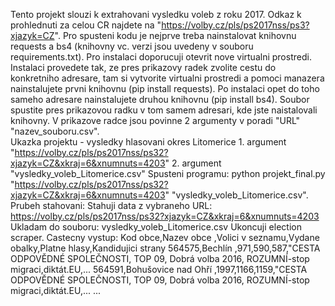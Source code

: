 Tento projekt slouzi k extrahovani vysledku voleb z roku 2017. Odkaz k prohlednuti za celou CR najdete na "https://volby.cz/pls/ps2017nss/ps3?xjazyk=CZ".
Pro spusteni kodu je nejprve treba nainstalovat knihovnu requests a bs4 (knihovny vc. verzi jsou uvedeny v souboru requirements.txt). Pro instalaci doporucuji otevrit nove virtualni prostredi. Instalaci provedete tak, ze pres prikazovy radek zvolite cestu do konkretniho adresare, tam si vytvorite virtualni prostredi a pomoci manazera nainstalujete prvni knihovnu (pip install requests). Po instalaci opet do toho sameho adresare nainstalujete druhou knihovnu (pip install bs4). 
Soubor spustite pres prikazovou radku v tom samem adresari, kde jste naistalovali knihovny. V prikazove radce jsou povinne 2 argumenty v poradi "URL" "nazev_souboru.csv".        
Ukazka projektu - vysledky hlasovani okres Litomerice                                                                                                                               1. argument "https://volby.cz/pls/ps2017nss/ps32?xjazyk=CZ&xkraj=6&xnumnuts=4203"                                                                                                    2. argument "vysledky_voleb_Litomerice.csv"
Spusteni programu:                                                                                                                                                             python projekt_final.py "https://volby.cz/pls/ps2017nss/ps32?xjazyk=CZ&xkraj=6&xnumnuts=4203" "vysledky_voleb_Litomerice.csv".
Prubeh stahovani:                                                                                                                                                                Stahuji data z vybraneho URL: https://volby.cz/pls/ps2017nss/ps32?xjazyk=CZ&xkraj=6&xnumnuts=4203                                                                            Ukladam do souboru: vysledky_voleb_Litomerice.csv                                                                                                                                   Ukoncuji election scraper.                                                                                                                                                                                                                                                                                                                                      Castecny vystup:                                                                                                                                                                    Kod obce,Nazev obce          ,Volici v seznamu,Vydane obalky,Platne hlasy,Kandidujici strany                                                                                        564575,Bechlín             ,971,590,587,"CESTA ODPOVĚDNÉ SPOLEČNOSTI, TOP 09, Dobrá volba 2016, ROZUMNÍ-stop migraci,diktát.EU,...                                          564591,Bohušovice nad Ohří ,1997,1166,1159,"CESTA ODPOVĚDNÉ SPOLEČNOSTI, TOP 09, Dobrá volba 2016, ROZUMNÍ-stop migraci,diktát.EU,...                                                ...
